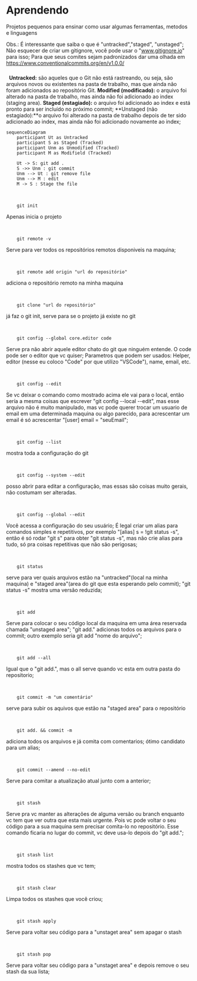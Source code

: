# Aprendendo
Projetos pequenos para ensinar como usar algumas ferramentas, metodos e linguagens

Obs.: É interessante que saiba o que é "untracked","staged", "unstaged";
Não esquecer de criar um gitignore, você pode usar o "www.gitignore.io"
para isso;
Para que seus comites sejam padronizados dar uma olhada em  
https://www.conventionalcommits.org/en/v1.0.0/

###
&nbsp;
**Untracked:** são aqueles que o Git não está rastreando, ou seja, são arquivos novos ou existentes na pasta de trabalho, mas que ainda não foram adicionados ao repositório Git.
**Modified (modificado):** o arquivo foi alterado na pasta de trabalho, mas ainda não foi adicionado ao index (staging area).
**Staged (estagiado):** o arquivo foi adicionado ao index e está pronto para ser incluído no próximo commit;
**Unstaged (não estagiado):**o arquivo foi alterado na pasta de trabalho depois de ter sido adicionado ao index, mas ainda não foi adicionado novamente ao index;


                    
```mermaid
sequenceDiagram
	participant Ut as Untracked
	participant S as Staged (Tracked)
	participant Unm as Unmodified (Tracked)
	participant M as Modifield (Tracked)

	Ut -> S: git add .
	S ->> Unm : git commit
	Unm --> Ut : git remove file
	Unm --> M : edit 
	M -> S : Stage the file 
```

	


&nbsp;

		git init
Apenas inicia o projeto

&nbsp;

		git remote -v
Serve para ver todos os repositórios remotos disponiveis na maquina;

&nbsp;

		git remote add origin "url do repositório"
adiciona o repositório remoto na minha maquina

&nbsp;

		git clone "url do repositório"
já faz o git init, serve para se o projeto já existe no git

&nbsp;

		git config --global core.editor code
Serve pra não abrir aquele editor chato do git que ninguém entende. 
O code pode ser o editor que vc quiser; Parametros que podem ser usados:
Helper, editor (nesse eu coloco "Code" por que utilizo "VSCode"), name, 
email, etc.

&nbsp;

		git config --edit
Se vc deixar o comando como mostrado acima ele vai para o local, então 
sería a mesma coisas que escrever "git config --local --edit", mas esse
arquivo não é muito manipulado, mas vc pode querer trocar um usuario  de 
email em uma determinada maquina ou algo parecido, para acrescentar um 
email é só acrescentar "[user] email = "seuEmail";

&nbsp;

		git config --list
mostra toda a configuração do git

&nbsp;

		git config --system --edit
posso abrir para editar a configuração, mas essas são coisas muito gerais, 
não costumam ser alteradas.

&nbsp;

		git config --global --edit
Você acessa a configuração do seu usuário;
É legal criar um alias para comandos simples e repetitivos, por exemplo
"[alias] s = !git status -s", então é só rodar "git s" para obter 
"git status -s", mas não crie alias para tudo, só pra coisas repetitivas 
que não são perigosas;

&nbsp;

		git status
serve para ver quais arquivos estão na "untracked"(local na minha maquina) 
e "staged area"(area do git que esta esperando pelo commit);
"git status -s" mostra uma versão reduzida;

&nbsp;

		git add
Serve para colocar o seu código local da maquina em uma área reservada chamada
"unstaged area";
"git add." adicionas todos os arquivos para o commit; outro exemplo seria
git add "nome do arquivo";

&nbsp;

		git add --all
Igual que o "git add.", mas o all serve quando vc esta em outra pasta do 
repositorio;

&nbsp;

		git commit -m "um comentário"
serve para subir os aquivos que estão na "staged area" para o repositório

&nbsp;

		git add. && commit -m
adiciona todos os arquivos e já comita com comentarios; ótimo candidato para
um alias;

&nbsp;

		git commit --amend --no-edit
Serve para comitar a atualização atual junto com a anterior;

&nbsp;

		git stash
Serve pra vc manter as alterações de alguma versão ou branch enquanto vc tem
que ver outra que esta mais urgente. Pois vc pode voltar o seu código para a 
sua maquina sem precisar comita-lo no repositório. Esse comando ficaria no 
lugar do commit, vc deve usa-lo depois do "git add.";

&nbsp;

		git stash list
mostra todos os stashes que vc tem;

&nbsp;

		git stash clear
Limpa todos os stashes que você criou;
	
&nbsp;

		git stash apply
Serve para voltar seu código para a "unstaget area" sem apagar o stash

&nbsp;

		git stash pop
Serve para voltar seu código para a "unstaget area" e depois remove o seu 
stash da sua lista;

&nbsp;
